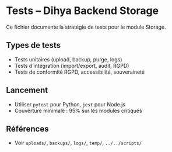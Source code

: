 # Tests – Dihya Backend Storage

Ce fichier documente la stratégie de tests pour le module Storage.

## Types de tests
- Tests unitaires (upload, backup, purge, logs)
- Tests d’intégration (import/export, audit, RGPD)
- Tests de conformité RGPD, accessibilité, souveraineté

## Lancement
- Utiliser `pytest` pour Python, `jest` pour Node.js
- Couverture minimale : 95% sur les modules critiques

## Références
- Voir `uploads/`, `backups/`, `logs/`, `temp/`, `../../scripts/`
